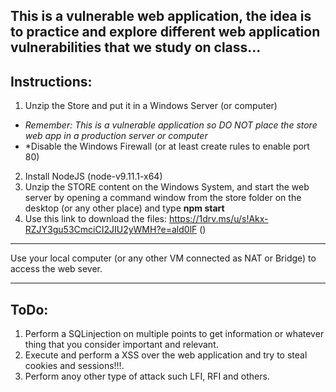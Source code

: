 This is a vulnerable web application, the idea is to practice and explore different web application vulnerabilities that we study on class… 
---
## Instructions:
1.	Unzip the Store and put it in a Windows Server (or computer) 
  - *Remember: This is a vulnerable application so DO NOT place the store web app in a production server or computer*
  - *Disable the Windows Firewall (or at least create rules to enable port 80)
2.	Install NodeJS (node-v9.11.1-x64)
3.	Unzip the STORE content on the Windows System, and start the web server by opening a command window from the store folder on the desktop (or any other place) and type **npm start** 
4.	Use this link to download the files: https://1drv.ms/u/s!Akx-RZJY3gu53CmciCI2JIU2yWMH?e=ald0lF ()
--- 
Use your local computer (or any other VM connected as NAT or Bridge) to access the web sever.

---
## ToDo:
1. Perform a SQLinjection on multiple points to get information or whatever thing that you consider important and relevant.
2. Execute and perform a XSS over the web application and try to steal cookies and sessions!!!.
3. Perform anoy other type of attack such LFI, RFI and others.
